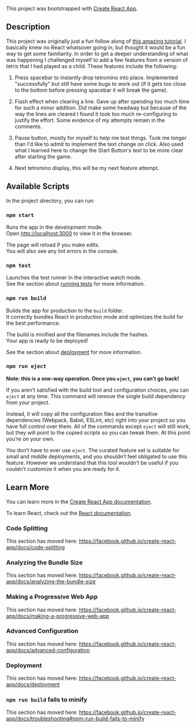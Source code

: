 This project was bootstrapped with [Create React App](https://github.com/facebook/create-react-app).


## Description

This project was originally just a fun follow along of [this amazing tutorial](https://www.youtube.com/watch?v=ZGOaCxX8HIU). I basically knew no React whatsover going in, but thought it would be a fun way to get some familiarity. In order to get a deeper understanding of what was happening I challenged myself to add a few features from a version of tetris that I had played as a child. These features include the following:

1. Press spacebar to instantly drop tetromino into place. Implemented "successfully" but still have some bugs to work out (if it gets too close to the bottom before pressing spacebar it will break the game).

2. Flash effect when clearing a line. Gave up after spending too much time for such a minor addition. Did make some headway but because of the way the lines are cleared I found it took too much re-configuring to justify the effort. Some evidence of my attempts remain in the comments.

3. Pause button, mostly for myself to help me test things. Took me longer than I'd like to admit to implement the text change on click. Also used what I learned here to change the Start Button's text to be more clear after starting the game. 

4. Next tetromino display, this will be my next feature attempt.



## Available Scripts

In the project directory, you can run:

### `npm start`

Runs the app in the development mode.<br>
Open [http://localhost:3000](http://localhost:3000) to view it in the browser.

The page will reload if you make edits.<br>
You will also see any lint errors in the console.

### `npm test`

Launches the test runner in the interactive watch mode.<br>
See the section about [running tests](https://facebook.github.io/create-react-app/docs/running-tests) for more information.

### `npm run build`

Builds the app for production to the `build` folder.<br>
It correctly bundles React in production mode and optimizes the build for the best performance.

The build is minified and the filenames include the hashes.<br>
Your app is ready to be deployed!

See the section about [deployment](https://facebook.github.io/create-react-app/docs/deployment) for more information.

### `npm run eject`

**Note: this is a one-way operation. Once you `eject`, you can’t go back!**

If you aren’t satisfied with the build tool and configuration choices, you can `eject` at any time. This command will remove the single build dependency from your project.

Instead, it will copy all the configuration files and the transitive dependencies (Webpack, Babel, ESLint, etc) right into your project so you have full control over them. All of the commands except `eject` will still work, but they will point to the copied scripts so you can tweak them. At this point you’re on your own.

You don’t have to ever use `eject`. The curated feature set is suitable for small and middle deployments, and you shouldn’t feel obligated to use this feature. However we understand that this tool wouldn’t be useful if you couldn’t customize it when you are ready for it.

## Learn More

You can learn more in the [Create React App documentation](https://facebook.github.io/create-react-app/docs/getting-started).

To learn React, check out the [React documentation](https://reactjs.org/).

### Code Splitting

This section has moved here: https://facebook.github.io/create-react-app/docs/code-splitting

### Analyzing the Bundle Size

This section has moved here: https://facebook.github.io/create-react-app/docs/analyzing-the-bundle-size

### Making a Progressive Web App

This section has moved here: https://facebook.github.io/create-react-app/docs/making-a-progressive-web-app

### Advanced Configuration

This section has moved here: https://facebook.github.io/create-react-app/docs/advanced-configuration

### Deployment

This section has moved here: https://facebook.github.io/create-react-app/docs/deployment

### `npm run build` fails to minify

This section has moved here: https://facebook.github.io/create-react-app/docs/troubleshooting#npm-run-build-fails-to-minify
